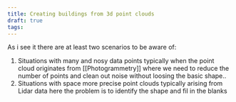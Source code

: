 ```yaml
---
title: Creating buildings from 3d point clouds
draft: true
tags:
---
```

 
As i see it there are at least two scenarios to be aware of:
1. Situations with many and nosy data points typically when the point cloud originates from [[Photogrammetry]] where we need to reduce the number of points and clean out noise without loosing the basic shape..
2. Situations with  space more precise point clouds typically arising from Lidar data here the problem is to identify the shape and fil in the blanks
